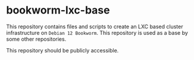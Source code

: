 # bookworm-lxc-base

This repository contains files and scripts to create an LXC based cluster
infrastructure on `Debian 12 Bookworm`. This repository is used as a base by
some other repositories.

This repository should be publicly accessible.
